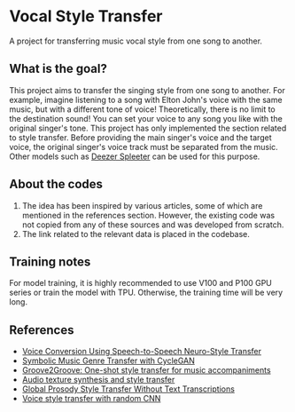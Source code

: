 # Vocal Style Transfer
A project for transferring music vocal style from one song to another.

## What is the goal?
This project aims to transfer the singing style from one song to another. For example, imagine listening to a song with Elton John's voice with the same music, but with a different tone of voice!
Theoretically, there is no limit to the destination sound! You can set your voice to any song you like with the original singer's tone.
This project has only implemented the section related to style transfer. Before providing the main singer's voice and the target voice, the original singer's voice track must be separated from the music. Other models such as [Deezer Spleeter](https://github.com/deezer/spleeter) can be used for this purpose.

## About the codes
   1. The idea has been inspired by various articles, some of which are mentioned in the references section. However, the existing code was not copied from any of these sources and was developed from scratch.
   2. The link related to the relevant data is placed in the codebase.

## Training notes
For model training, it is highly recommended to use V100 and P100 GPU series or train the model with TPU. Otherwise, the training time will be very long.

## References
- [Voice Conversion Using Speech-to-Speech Neuro-Style Transfer](https://ebadawy.github.io/post/speech_style_transfer/)
- [Symbolic Music Genre Transfer with CycleGAN](https://github.com/sumuzhao/CycleGAN-Music-Style-Transfer)
- [Groove2Groove: One-shot style transfer for music accompaniments](https://groove2groove.telecom-paris.fr/demo.html)
- [Audio texture synthesis and style transfer](https://dmitryulyanov.github.io/audio-texture-synthesis-and-style-transfer/)
- [Global Prosody Style Transfer Without Text Transcriptions](https://auspicious3000.github.io/AutoPST-Demo/)
- [Voice style transfer with random CNN](https://github.com/mazzzystar/randomCNN-voice-transfer)
